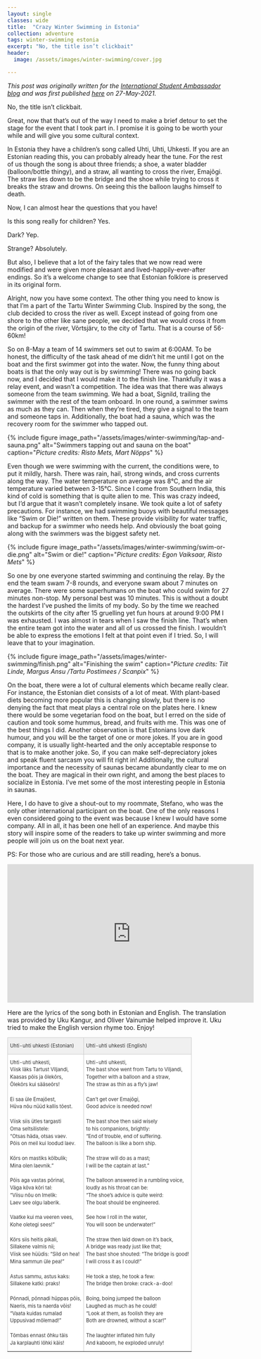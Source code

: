 ```yaml
---
layout: single
classes: wide
title:  "Crazy Winter Swimming in Estonia"
collection: adventure
tags: winter-swimming estonia
excerpt: "No, the title isn’t clickbait"
header:
  image: /assets/images/winter-swimming/cover.jpg

---
```

*This post was originally written for the [International Student Ambassador blog](https://isa.ut.ee/blog/) and was first published [here](https://isa.ut.ee/blog/crazy-winter-swimming-in-estonia-tejas-india/) on 27-May-2021.*

No, the title isn’t clickbait.

Great, now that that’s out of the way I need to make a brief detour to set the stage for the event that I took part in. I promise it is going to be worth your while and will give you some cultural context.

In Estonia they have a children’s song called Uhti, Uhti, Uhkesti. If you are an Estonian reading this, you can probably already hear the tune. For the rest of us though the song is about three friends; a shoe, a water bladder (balloon/bottle thingy), and a straw, all wanting to cross the river, Emajõgi. The straw lies down to be the bridge and the shoe while trying to cross it breaks the straw and drowns. On seeing this the balloon laughs himself to death.

Now, I can almost hear the questions that you have!

Is this song really for children? Yes.

Dark? Yep.

Strange? Absolutely.

But also, I believe that a lot of the fairy tales that we now read were modified and were given more pleasant and lived-happily-ever-after endings. So it’s a welcome change to see that Estonian folklore is preserved in its original form.

Alright, now you have some context. The other thing you need to know is that I’m a part of the Tartu Winter Swimming Club. Inspired by the song, the club decided to cross the river as well. Except instead of going from one shore to the other like sane people, we decided that we would cross it from the origin of the river, Võrtsjärv, to the city of Tartu. That is a course of 56-60km!

So on 8-May a team of 14 swimmers set out to swim at 6:00AM. To be honest, the difficulty of the task ahead of me didn’t hit me until I got on the boat and the first swimmer got into the water. Now, the funny thing about boats is that the only way out is by swimming! There was no going back now, and I decided that I would make it to the finish line. Thankfully it was a relay event, and wasn’t a competition. The idea was that there was always someone from the team swimming. We had a boat, Signild, trailing the swimmer with the rest of the team onboard. In one round, a swimmer swims as much as they can. Then when they’re tired, they give a signal to the team and someone taps in. Additionally, the boat had a sauna, which was the recovery room for the swimmer who tapped out.

{% include figure image_path="/assets/images/winter-swimming/tap-and-sauna.png" alt="Swimmers tapping out and sauna on the boat" caption="*Picture credits: Risto Mets, Mart Nöpps*" %}


Even though we were swimming with the current, the conditions were, to put it mildly, harsh. There was rain, hail, strong winds, and cross currents along the way. The water temperature on average was 8°C, and the air temperature varied between 3-15°C. Since I come from Southern India, this kind of cold is something that is quite alien to me. 
This was crazy indeed, but I’d argue that it wasn’t completely insane. We took quite a lot of safety precautions. For instance, we had swimming buoys with beautiful messages like “Swim or Die!” written on them. These provide visibility for water traffic, and backup for a swimmer who needs help. And obviously the boat going along with the swimmers was the biggest safety net.

{% include figure image_path="/assets/images/winter-swimming/swim-or-die.png" alt="Swim or die!" caption="*Picture credits: Egon Vaiksaar, Risto Mets*" %}



So one by one everyone started swimming and continuing the relay. By the end the team swam 7-8 rounds, and everyone swam about 7 minutes on average. There were some superhumans on the boat who could swim for 27 minutes non-stop. My personal best was 10 minutes. This is without a doubt the hardest I’ve pushed the limits of my body. So by the time we reached the outskirts of the city after 15 gruelling yet fun hours at around 9:00 PM I was exhausted. I was almost in tears when I saw the finish line. That’s when the entire team got into the water and all of us crossed the finish. I wouldn’t be able to express the emotions I felt at that point even if I tried. So, I will leave that to your imagination.

{% include figure image_path="/assets/images/winter-swimming/finish.png" alt="Finishing the swim" caption="*Picture credits: Tiit Linde, Margus Ansu /Tartu Postimees / Scanpix*" %}


On the boat, there were a lot of cultural elements which became really clear. For instance, the Estonian diet consists of a lot of meat. With plant-based diets becoming more popular this is changing slowly, but there is no denying the fact that meat plays a central role on the plates here. I knew there would be some vegetarian food on the boat, but I erred on the side of caution and took some hummus, bread, and fruits with me. This was one of the best things I did. Another observation is that Estonians love dark humour, and you will be the target of one or more jokes. If you are in good company, it is usually light-hearted and the only acceptable response to that is to make another joke. So, if you can make self-depreciatory jokes and speak fluent sarcasm you will fit right in! Additionally, the cultural importance and the necessity of saunas became abundantly clear to me on the boat. They are magical in their own right, and among the best places to socialize in Estonia. I’ve met some of the most interesting people in Estonia in saunas.

Here, I do have to give a shout-out to my roommate, Stefano, who was the only other international participant on the boat. One of the only reasons I even considered going to the event was because I knew I would have some company. All in all, it has been one hell of an experience. And maybe this story will inspire some of the readers to take up winter swimming and more people will join us on the boat next year.

PS: For those who are curious and are still reading, here’s a bonus.

<iframe width="560" height="315" src="https://www.youtube.com/embed/KKfrmQbA7RY" title="Uhti Uhti Uhkesti" frameborder="0" allow="accelerometer; autoplay; clipboard-write; encrypted-media; gyroscope; picture-in-picture" allowfullscreen></iframe><br>

Here are the lyrics of the song both in Estonian and English.
The translation was provided by Uku Kangur, and Oliver Vainumäe helped improve it.
Uku tried to make the English version rhyme too. Enjoy!

<style type="text/css">
.tg  {
  border-collapse:collapse;
  border-color:#ccc;
  border-spacing:0;
  font-family:-apple-system,BlinkMacSystemFont,"Roboto","Segoe UI","Helvetica Neue","Lucida Grande",Arial,sans-serif;
font-size:0.8em;
}
.tg td{background-color:#fff;
border-color:#ccc;
border-style:solid;
border-width:1px;
color:#333;
overflow:hidden;
padding:10px 5px;
word-break:normal;
line-height: 1.5;
}
.tg th{
background-color:#f0f0f0;
border-color:#ccc;
border-style:solid;
border-width:1px;
color:#333;
font-weight:normal;
overflow:hidden;
padding:10px 5px;
word-break:normal;
line-height: 1.5;
}
.tg .tg-0pky{border-color:inherit;
text-align:left;
vertical-align:top}
</style>

<table class="tg">
<thead>
  <tr>
    <th class="tg-0pky">Uhti-uhti uhkesti (Estonian)</th>
    <th class="tg-0pky">Uhti-uhti uhkesti (English)</th>
  </tr>
</thead>
<tbody>
  <tr>
    <td class="tg-0pky">Uhti-uhti uhkesti,<br>Viisk läks Tartust Viljandi,<br>Kaasas põis ja õlekõrs,<br>Õlekõrs kui sääseõrs!<br><br>Ei saa üle Emajõest,<br>Hüva nõu nüüd kallis tõest.<br> <br>Viisk siis ütles targasti<br>Oma seltsilistele:<br>“Otsas häda, otsas vaev.<br>Põis on meil kui loodud laev.<br> <br>Kõrs on mastiks kõlbulik;
<br>Mina olen laevnik.”<br> <br>Põis aga vastas põrinal,<br>Väga kõva kõri tal:<br>“Viisu nõu on Imelik:<br>Laev see olgu laberik.<br> <br>Vaatke kui ma veeren vees,<br>Kohe oletegi sees!”<br> <br>Kõrs siis heitis pikali,<br>Sillakene valmis nii;
<br>Viisk see hüüdis: “Sild on hea!<br>Mina sammun üle pea!”<br> <br>Astus sammu, astus kaks:<br>Sillakene katki: praks!<br> <br>Põnnadi, põnnadi hüppas põis,<br>Naeris, mis ta naerda võis!<br>“Vaata kuidas rumalad<br>Uppusivad mõlemad!”<br> <br>Tõmbas ennast õhku täis<br>Ja karplauhti lõhki käis!<br></td>
    <td class="tg-0pky">Uhti-uhti uhkesti,<br>The bast shoe went from Tartu to Viljandi,<br>Together with a balloon and a straw,<br>The straw as thin as a fly’s jaw!<br> <br>Can’t get over Emajõgi,<br>Good advice is needed now!<br> <br>The bast shoe then said wisely<br>to his companions, brightly:<br>“End of trouble, end of suffering.<br>The balloon is like a born ship.<br> <br>The straw will do as a mast;
<br>I will be the captain at last.”<br> <br>The balloon answered in a rumbling voice,<br>loudly as his throat can be:<br>“The shoe’s advice is quite weird:<br>The boat should be engineered.<br> <br>See how I roll in the water,<br>You will soon be underwater!”<br> <br>The straw then laid down on it’s back,<br>A bridge was ready just like that;
<br>The bast shoe shouted: “The bridge is good!<br>I will cross it as I could!”<br> <br>He took a step, he took a few:<br>The bridge then broke: crack-a-doo!<br> <br>Boing, boing jumped the balloon<br>Laughed as much as he could!<br>“Look at them, as foolish they are<br>Both are drowned, without a scar!”<br> <br>The laughter inflated him fully<br>And kaboom, he exploded unruly!<br></td>
  </tr>
</tbody>
</table>